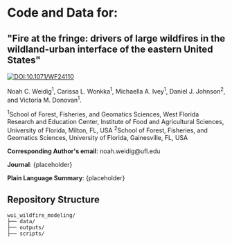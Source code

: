 # Code and Data for:
## "Fire at the fringe: drivers of large wildfires in the wildland-urban interface of the eastern United States"

[![DOI:10.1071/WF24110](https://img.shields.io/badge/DOI-10.1071%2FWF24110-B31B1B.svg)](https://doi.org/10.1071/WF24110)

Noah C. Weidig<sup>1</sup>, Carissa L. Wonkka<sup>1</sup>, Michaella A. Ivey<sup>1</sup>, Daniel J. Johnson<sup>2</sup>, and Victoria M. Donovan<sup>1</sup>.

<sup>1</sup>School of Forest, Fisheries, and Geomatics Sciences, West Florida Research and Education Center, Institute of Food and Agricultural Sciences, University of Florida, Milton, FL, USA
<sup>2</sup>School of Forest, Fisheries, and Geomatics Sciences, University of Florida, Gainesville, FL, USA

**Corresponding Author's email**: noah.weidig\@ufl.edu

**Journal**: {placeholder}

**Plain Language Summary**: {placeholder}

## Repository Structure
```
wui_wildfire_modeling/
├── data/
├── outputs/
├── scripts/
```
